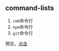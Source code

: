 ## command-lists
  1. `cmd`命令行
  1. `npm`命令行
  1. `git`命令行
  
 预览，[点击](https://donald-d.github.io/command-lists/)
